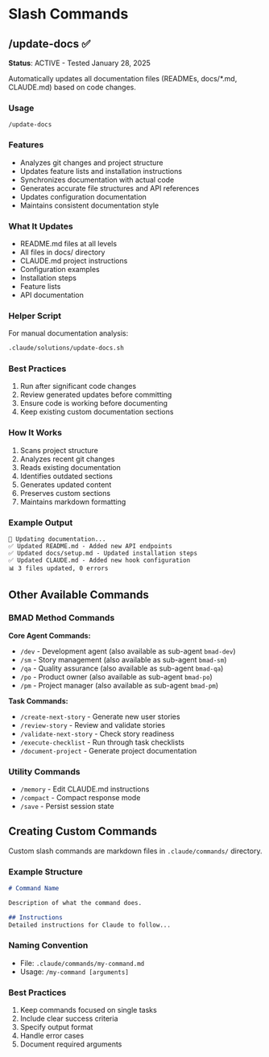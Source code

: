 # Slash Commands

## /update-docs ✅

**Status**: ACTIVE - Tested January 28, 2025

Automatically updates all documentation files (READMEs, docs/*.md, CLAUDE.md) based on code changes.

### Usage
```
/update-docs
```

### Features
- Analyzes git changes and project structure
- Updates feature lists and installation instructions
- Synchronizes documentation with actual code
- Generates accurate file structures and API references
- Updates configuration documentation
- Maintains consistent documentation style

### What It Updates
- README.md files at all levels
- All files in docs/ directory
- CLAUDE.md project instructions
- Configuration examples
- Installation steps
- Feature lists
- API documentation

### Helper Script
For manual documentation analysis:
```bash
.claude/solutions/update-docs.sh
```

### Best Practices
1. Run after significant code changes
2. Review generated updates before committing
3. Ensure code is working before documenting
4. Keep existing custom documentation sections

### How It Works
1. Scans project structure
2. Analyzes recent git changes
3. Reads existing documentation
4. Identifies outdated sections
5. Generates updated content
6. Preserves custom sections
7. Maintains markdown formatting

### Example Output
```
📝 Updating documentation...
✅ Updated README.md - Added new API endpoints
✅ Updated docs/setup.md - Updated installation steps
✅ Updated CLAUDE.md - Added new hook configuration
📊 3 files updated, 0 errors
```

## Other Available Commands

### BMAD Method Commands
**Core Agent Commands:**
- `/dev` - Development agent (also available as sub-agent `bmad-dev`)
- `/sm` - Story management (also available as sub-agent `bmad-sm`)
- `/qa` - Quality assurance (also available as sub-agent `bmad-qa`)
- `/po` - Product owner (also available as sub-agent `bmad-po`)
- `/pm` - Project manager (also available as sub-agent `bmad-pm`)

**Task Commands:**
- `/create-next-story` - Generate new user stories
- `/review-story` - Review and validate stories
- `/validate-next-story` - Check story readiness
- `/execute-checklist` - Run through task checklists
- `/document-project` - Generate project documentation

### Utility Commands
- `/memory` - Edit CLAUDE.md instructions
- `/compact` - Compact response mode
- `/save` - Persist session state

## Creating Custom Commands

Custom slash commands are markdown files in `.claude/commands/` directory.

### Example Structure
```markdown
# Command Name

Description of what the command does.

## Instructions
Detailed instructions for Claude to follow...
```

### Naming Convention
- File: `.claude/commands/my-command.md`
- Usage: `/my-command [arguments]`

### Best Practices
1. Keep commands focused on single tasks
2. Include clear success criteria
3. Specify output format
4. Handle error cases
5. Document required arguments